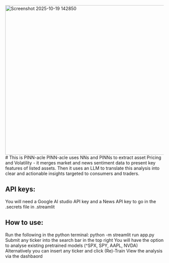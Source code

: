 <img width="1060" height="476" alt="Screenshot 2025-10-19 142850" src="https://github.com/user-attachments/assets/03bf3f93-5d57-45e3-8f2c-b4be77d4bbe5" />
# This is PINN-acle
PINN-acle uses NNs and PINNs to extract asset Pricing and Volatility - it merges market and news sentiment data to present key features of listed assets. Then it uses an LLM to translate this analysis into clear and actionable insights targeted to consumers and traders.

## API keys:
You will need a Google AI studio API key and a News API key to go in the .secrets file in .streamlit

## How to use:
Run the following in the python terminal: python -m streamlit run app.py
Submit any ticker into the search bar in the top right
You will have the option to analyse existing pretrained models (^SPX, SPY, AAPL, NVDA)
Alternatively you can insert any ticker and click (Re)-Train
View the analysis via the dashbaord

